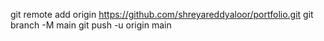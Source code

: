 git remote add origin https://github.com/shreyareddyaloor/portfolio.git
git branch -M main
git push -u origin main

